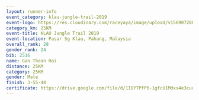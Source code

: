 ```yaml
---
layout: runner-info 
event_category: klau-jungle-trail-2019 
event-logo: https://res.cloudinary.com/raceyaya/image/upload/v1569072808/logo/klau-image_qwwxyw.png
category_km: 25KM 
event-title: KLAU Jungle Trail 2019 
event-location: Pasar Sg Klau, Pahang, Malaysia 
overall_rank: 28
gender_rank: 24
bib: 2516
name: Gan Thean Hai
distance: 25KM
category: 25KM
gender: Male
finish: 3-55-48
certificate: https://drive.google.com/file/d/1IOYTPfP6-1gfcU1Mdxs4e3cuoyG9o4QG/view?usp=sharing
---
```

